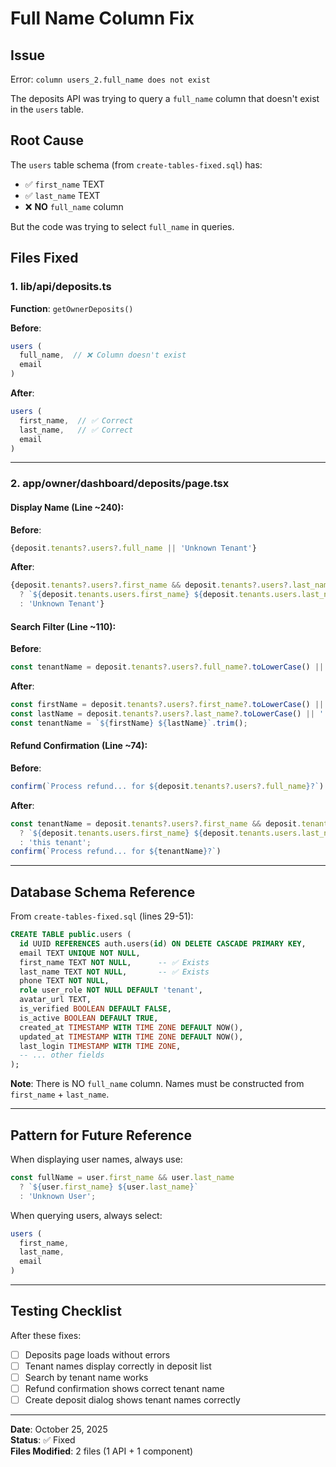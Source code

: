 # Full Name Column Fix

## Issue
Error: `column users_2.full_name does not exist`

The deposits API was trying to query a `full_name` column that doesn't exist in the `users` table.

## Root Cause
The `users` table schema (from `create-tables-fixed.sql`) has:
- ✅ `first_name` TEXT
- ✅ `last_name` TEXT  
- ❌ **NO** `full_name` column

But the code was trying to select `full_name` in queries.

## Files Fixed

### 1. **lib/api/deposits.ts**
**Function**: `getOwnerDeposits()`

**Before**:
```typescript
users (
  full_name,  // ❌ Column doesn't exist
  email
)
```

**After**:
```typescript
users (
  first_name,  // ✅ Correct
  last_name,   // ✅ Correct
  email
)
```

---

### 2. **app/owner/dashboard/deposits/page.tsx**

#### Display Name (Line ~240):
**Before**:
```typescript
{deposit.tenants?.users?.full_name || 'Unknown Tenant'}
```

**After**:
```typescript
{deposit.tenants?.users?.first_name && deposit.tenants?.users?.last_name
  ? `${deposit.tenants.users.first_name} ${deposit.tenants.users.last_name}`
  : 'Unknown Tenant'}
```

#### Search Filter (Line ~110):
**Before**:
```typescript
const tenantName = deposit.tenants?.users?.full_name?.toLowerCase() || '';
```

**After**:
```typescript
const firstName = deposit.tenants?.users?.first_name?.toLowerCase() || '';
const lastName = deposit.tenants?.users?.last_name?.toLowerCase() || '';
const tenantName = `${firstName} ${lastName}`.trim();
```

#### Refund Confirmation (Line ~74):
**Before**:
```typescript
confirm(`Process refund... for ${deposit.tenants?.users?.full_name}?`)
```

**After**:
```typescript
const tenantName = deposit.tenants?.users?.first_name && deposit.tenants?.users?.last_name
  ? `${deposit.tenants.users.first_name} ${deposit.tenants.users.last_name}`
  : 'this tenant';
confirm(`Process refund... for ${tenantName}?`)
```

---

## Database Schema Reference

From `create-tables-fixed.sql` (lines 29-51):
```sql
CREATE TABLE public.users (
  id UUID REFERENCES auth.users(id) ON DELETE CASCADE PRIMARY KEY,
  email TEXT UNIQUE NOT NULL,
  first_name TEXT NOT NULL,      -- ✅ Exists
  last_name TEXT NOT NULL,       -- ✅ Exists
  phone TEXT NOT NULL,
  role user_role NOT NULL DEFAULT 'tenant',
  avatar_url TEXT,
  is_verified BOOLEAN DEFAULT FALSE,
  is_active BOOLEAN DEFAULT TRUE,
  created_at TIMESTAMP WITH TIME ZONE DEFAULT NOW(),
  updated_at TIMESTAMP WITH TIME ZONE DEFAULT NOW(),
  last_login TIMESTAMP WITH TIME ZONE,
  -- ... other fields
);
```

**Note**: There is NO `full_name` column. Names must be constructed from `first_name` + `last_name`.

---

## Pattern for Future Reference

When displaying user names, always use:
```typescript
const fullName = user.first_name && user.last_name
  ? `${user.first_name} ${user.last_name}`
  : 'Unknown User';
```

When querying users, always select:
```typescript
users (
  first_name,
  last_name,
  email
)
```

---

## Testing Checklist

After these fixes:
- [ ] Deposits page loads without errors
- [ ] Tenant names display correctly in deposit list
- [ ] Search by tenant name works
- [ ] Refund confirmation shows correct tenant name
- [ ] Create deposit dialog shows tenant names correctly

---

**Date**: October 25, 2025  
**Status**: ✅ Fixed  
**Files Modified**: 2 files (1 API + 1 component)
